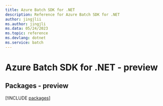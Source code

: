```yaml
---
title: Azure Batch SDK for .NET
description: Reference for Azure Batch SDK for .NET
author: jingjlii
ms.author: jingjli
ms.data: 05/24/2023
ms.topic: reference
ms.devlang: dotnet
ms.service: batch
---
```

# Azure Batch SDK for .NET - preview
## Packages - preview
[!INCLUDE [packages](batch-index.md)]